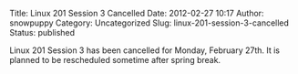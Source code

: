 Title: Linux 201 Session 3 Cancelled
Date: 2012-02-27 10:17
Author: snowpuppy
Category: Uncategorized
Slug: linux-201-session-3-cancelled
Status: published

Linux 201 Session 3 has been cancelled for Monday, February 27th. It is
planned to be rescheduled sometime after spring break.

